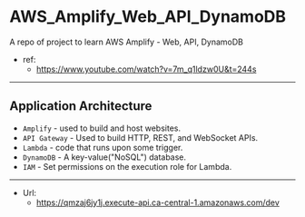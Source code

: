 # AWS_Amplify_Web_API_DynamoDB

A repo of project to learn AWS Amplify - Web, API, DynamoDB

- ref:
  - https://www.youtube.com/watch?v=7m_q1ldzw0U&t=244s

---

## Application Architecture

- `Amplify` - used to build and host websites.
- `API Gateway` - Used to build HTTP, REST, and WebSocket APIs.
- `Lambda` - code that runs upon some trigger.
- `DynamoDB` - A key-value("NoSQL") database.
- `IAM` - Set permissions on the execution role for Lambda.

---

- Url:
  - https://qmzaj6jy1j.execute-api.ca-central-1.amazonaws.com/dev
